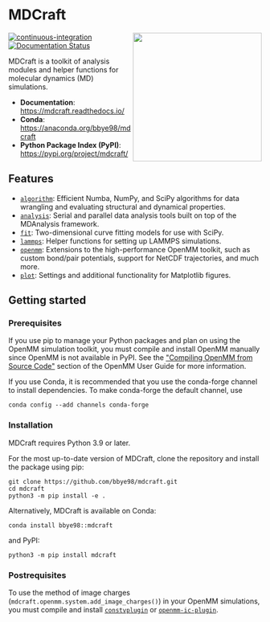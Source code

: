 # MDCraft

<img src="https://raw.githubusercontent.com/bbye98/mdcraft/main/assets/logo.png"
 align="right" width="256"/>

[![continuous-integration](
https://github.com/bbye98/mdcraft/actions/workflows/ci.yml/badge.svg)](
https://github.com/bbye98/mdcraft/actions/workflows/ci.yml)
[![Documentation Status](https://readthedocs.org/projects/mdcraft/badge/?version=latest)](
https://mdcraft.readthedocs.io/en/latest/?badge=latest)

MDCraft is a toolkit of analysis modules and helper functions for
molecular dynamics (MD) simulations.

* **Documentation**: https://mdcraft.readthedocs.io/
* **Conda**: https://anaconda.org/bbye98/mdcraft
* **Python Package Index (PyPI)**: https://pypi.org/project/mdcraft/

## Features

* [`algorithm`](https://github.com/bbye98/mdcraft/tree/main/src/mdcraft/algorithm):
Efficient Numba, NumPy, and SciPy algorithms for data wrangling and
evaluating structural and dynamical properties.
* [`analysis`](https://github.com/bbye98/mdcraft/tree/main/src/mdcraft/analysis):
Serial and parallel data analysis tools built on top of the MDAnalysis
framework.
* [`fit`](https://github.com/bbye98/mdcraft/tree/main/src/mdcraft/fit):
Two-dimensional curve fitting models for use with SciPy.
* [`lammps`](https://github.com/bbye98/mdcraft/tree/main/src/mdcraft/lammps):
Helper functions for setting up LAMMPS simulations.
* [`openmm`](https://github.com/bbye98/mdcraft/tree/main/src/mdcraft/openmm):
Extensions to the high-performance OpenMM toolkit, such as custom
bond/pair potentials, support for NetCDF trajectories, and much more.
* [`plot`](https://github.com/bbye98/mdcraft/tree/main/src/mdcraft/plot):
Settings and additional functionality for Matplotlib figures.

## Getting started

### Prerequisites

If you use pip to manage your Python packages and plan on using the
OpenMM simulation toolkit, you must compile and install OpenMM manually
since OpenMM is not available in PyPI. See the
["Compiling OpenMM from Source Code"](
http://docs.openmm.org/latest/userguide/library/02_compiling.html)
section of the OpenMM User Guide for more information.

If you use Conda, it is recommended that you use the conda-forge
channel to install dependencies. To make conda-forge the default
channel, use

    conda config --add channels conda-forge

### Installation

MDCraft requires Python 3.9 or later.

For the most up-to-date version of MDCraft, clone the repository and
install the package using pip:

    git clone https://github.com/bbye98/mdcraft.git
    cd mdcraft
    python3 -m pip install -e .

Alternatively, MDCraft is available on Conda:

    conda install bbye98::mdcraft

and PyPI:

    python3 -m pip install mdcraft

### Postrequisites

To use the method of image charges
(`mdcraft.openmm.system.add_image_charges()`) in your OpenMM
simulations, you must compile and install [`constvplugin`](
https://github.com/scychon/openmm_constV) or [`openmm-ic-plugin`](
https://github.com/bbye98/mdcraft/tree/main/lib/openmm-ic-plugin).